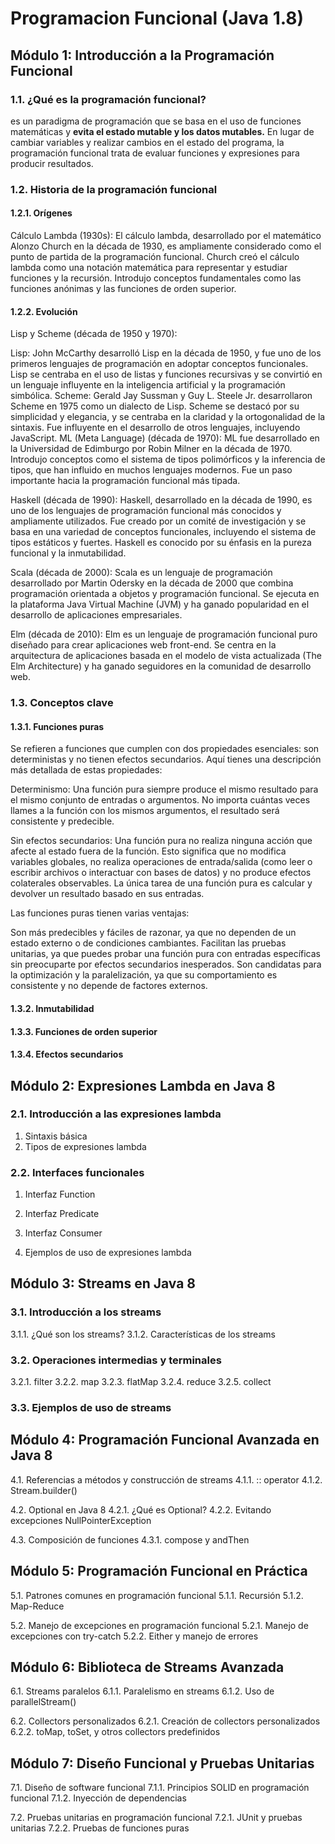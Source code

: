 # Programacion Funcional (Java 1.8)

## Módulo 1: Introducción a la Programación Funcional

### 1.1. ¿Qué es la programación funcional?

es un paradigma de programación que se basa en el uso de funciones matemáticas y **evita el estado mutable y los datos mutables.** En lugar de cambiar variables y realizar cambios en el estado del programa, la programación funcional trata de evaluar funciones y expresiones para producir resultados.


###   1.2. Historia de la programación funcional
####  1.2.1. Orígenes
Cálculo Lambda (1930s): El cálculo lambda, desarrollado por el matemático Alonzo Church en la década de 1930, es ampliamente considerado como el punto de partida de la programación funcional. Church creó el cálculo lambda como una notación matemática para representar y estudiar funciones y la recursión. Introdujo conceptos fundamentales como las funciones anónimas y las funciones de orden superior.
####  1.2.2. Evolución
Lisp y Scheme (década de 1950 y 1970):

Lisp: John McCarthy desarrolló Lisp en la década de 1950, y fue uno de los primeros lenguajes de programación en adoptar conceptos funcionales. Lisp se centraba en el uso de listas y funciones recursivas y se convirtió en un lenguaje influyente en la inteligencia artificial y la programación simbólica.
Scheme: Gerald Jay Sussman y Guy L. Steele Jr. desarrollaron Scheme en 1975 como un dialecto de Lisp. Scheme se destacó por su simplicidad y elegancia, y se centraba en la claridad y la ortogonalidad de la sintaxis. Fue influyente en el desarrollo de otros lenguajes, incluyendo JavaScript.
ML (Meta Language) (década de 1970): ML fue desarrollado en la Universidad de Edimburgo por Robin Milner en la década de 1970. Introdujo conceptos como el sistema de tipos polimórficos y la inferencia de tipos, que han influido en muchos lenguajes modernos. Fue un paso importante hacia la programación funcional más tipada.

Haskell (década de 1990): Haskell, desarrollado en la década de 1990, es uno de los lenguajes de programación funcional más conocidos y ampliamente utilizados. Fue creado por un comité de investigación y se basa en una variedad de conceptos funcionales, incluyendo el sistema de tipos estáticos y fuertes. Haskell es conocido por su énfasis en la pureza funcional y la inmutabilidad.

Scala (década de 2000): Scala es un lenguaje de programación desarrollado por Martin Odersky en la década de 2000 que combina programación orientada a objetos y programación funcional. Se ejecuta en la plataforma Java Virtual Machine (JVM) y ha ganado popularidad en el desarrollo de aplicaciones empresariales.

Elm (década de 2010): Elm es un lenguaje de programación funcional puro diseñado para crear aplicaciones web front-end. Se centra en la arquitectura de aplicaciones basada en el modelo de vista actualizada (The Elm Architecture) y ha ganado seguidores en la comunidad de desarrollo web.

### 1.3. Conceptos clave
####  1.3.1. Funciones puras
Se refieren a funciones que cumplen con dos propiedades esenciales: son deterministas y no tienen efectos secundarios. Aquí tienes una descripción más detallada de estas propiedades:

Determinismo: Una función pura siempre produce el mismo resultado para el mismo conjunto de entradas o argumentos. No importa cuántas veces llames a la función con los mismos argumentos, el resultado será consistente y predecible.

Sin efectos secundarios: Una función pura no realiza ninguna acción que afecte al estado fuera de la función. Esto significa que no modifica variables globales, no realiza operaciones de entrada/salida (como leer o escribir archivos o interactuar con bases de datos) y no produce efectos colaterales observables. La única tarea de una función pura es calcular y devolver un resultado basado en sus entradas.

Las funciones puras tienen varias ventajas:

Son más predecibles y fáciles de razonar, ya que no dependen de un estado externo o de condiciones cambiantes.
Facilitan las pruebas unitarias, ya que puedes probar una función pura con entradas específicas sin preocuparte por efectos secundarios inesperados.
Son candidatas para la optimización y la paralelización, ya que su comportamiento es consistente y no depende de factores externos.
####  1.3.2. Inmutabilidad
####  1.3.3. Funciones de orden superior
####  1.3.4. Efectos secundarios

## Módulo 2: Expresiones Lambda en Java 8
### 2.1. Introducción a las expresiones lambda
   1. Sintaxis básica
   2. Tipos de expresiones lambda

### 2.2. Interfaces funcionales
   1. Interfaz Function
   2. Interfaz Predicate
   3. Interfaz Consumer

3. Ejemplos de uso de expresiones lambda

## Módulo 3: Streams en Java 8
### 3.1. Introducción a los streams
3.1.1. ¿Qué son los streams?
3.1.2. Características de los streams

### 3.2. Operaciones intermedias y terminales
3.2.1. filter
3.2.2. map
3.2.3. flatMap
3.2.4. reduce
3.2.5. collect

### 3.3. Ejemplos de uso de streams

## Módulo 4: Programación Funcional Avanzada en Java 8
4.1. Referencias a métodos y construcción de streams
4.1.1. :: operator
4.1.2. Stream.builder()

4.2. Optional en Java 8
4.2.1. ¿Qué es Optional?
4.2.2. Evitando excepciones NullPointerException

4.3. Composición de funciones
4.3.1. compose y andThen

## Módulo 5: Programación Funcional en Práctica
5.1. Patrones comunes en programación funcional
5.1.1. Recursión
5.1.2. Map-Reduce

5.2. Manejo de excepciones en programación funcional
5.2.1. Manejo de excepciones con try-catch
5.2.2. Either y manejo de errores

## Módulo 6: Biblioteca de Streams Avanzada
6.1. Streams paralelos
6.1.1. Paralelismo en streams
6.1.2. Uso de parallelStream()

6.2. Collectors personalizados
6.2.1. Creación de collectors personalizados
6.2.2. toMap, toSet, y otros collectors predefinidos

## Módulo 7: Diseño Funcional y Pruebas Unitarias
7.1. Diseño de software funcional
7.1.1. Principios SOLID en programación funcional
7.1.2. Inyección de dependencias

7.2. Pruebas unitarias en programación funcional
7.2.1. JUnit y pruebas unitarias
7.2.2. Pruebas de funciones puras
